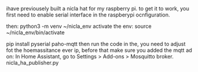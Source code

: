  ihave previousely built a nicla hat for my raspberry pi. to get it to work, you first need to enable serial interface in the raspberypi ocnfiguration.

 then:
 python3 -m venv ~/nicla_env
activate the env:
source ~/nicla_env/bin/activate

pip install pyserial paho-mqtt
then run the code in the, you need to adjust fot the hoemassitance ever ip, before that make sure you added the mqtt ad on: In Home Assistant, go to Settings > Add-ons > Mosquitto broker.
nicla_ha_publisher.py